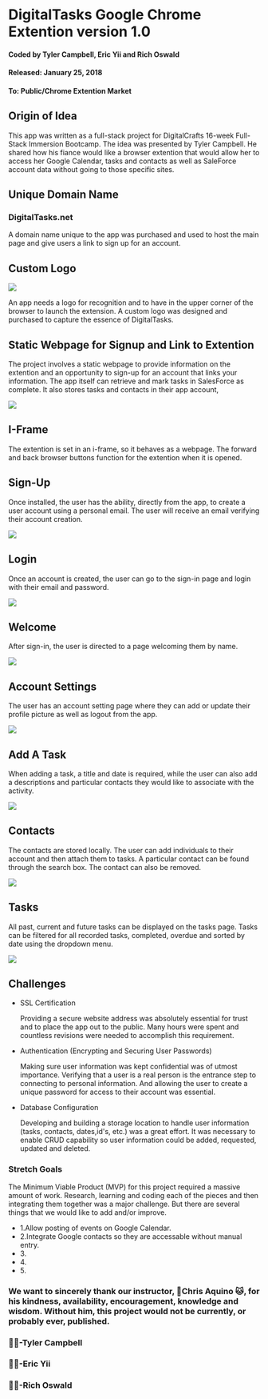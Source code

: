 <h1>DigitalTasks Google Chrome Extention version 1.0</h1>
<h4>Coded by Tyler Campbell, Eric Yii and Rich Oswald</h4>
<h4>Released: January 25, 2018</h4>
<h4>To: Public/Chrome Extention Market</h4>
<h2>Origin of Idea</h2>
<p>This app was written as a full-stack project for DigitalCrafts 16-week Full-Stack Immersion Bootcamp. The idea was presented by Tyler Campbell. He shared how his fiance would like a browser extention that would allow her to access her Google Calendar, tasks and contacts as well as SaleForce account data without going to those specific sites.</p>
<h2>Unique Domain Name</h2>
<h3>DigitalTasks.net</h3>
<p>A domain name unique to the app was purchased and used to host the main page and give users a link to sign up for an account.</p>
<h2>Custom Logo</h2>
<img src="logo.png">
<p>An app needs a logo for recognition and to have in the upper corner of the browser to launch the extension. A custom logo was designed and purchased to capture the essence of DigitalTasks.</p>

<h2>Static Webpage for Signup and Link to Extention</h2>

 The project involves a static webpage to provide information on the extention and an opportunity to sign-up for an account that links your information. The app itself can retrieve and mark tasks in SalesForce as complete. It also stores tasks and contacts in their app account,</p>
<img src="digitaltasks_webpage.png">

<h2>I-Frame</h2>
<p>The extention is set in an i-frame, so it behaves as a webpage. The forward and back browser buttons function for the extention when it is opened.
<h2>Sign-Up</h2>
<p>Once installed, the user has the ability, directly from the app, to create a user account using a personal email. The user will receive an email verifying their account creation.</p>
<img src="sign-up.png">
<h2>Login</h2>
<p>Once an account is created, the user can go to the sign-in page and login with their email and password.</p>
<img src="login.png">
<h2>Welcome</h2>
<p>After sign-in, the user is directed to a page welcoming them by name.</p>
<img src="welcome.png">
<h2>Account Settings</h2>
<p>The user has an account setting page where they can add or update their profile picture as well as logout from the app.</p>
<img src="account-settings.png">
<h2>Add A Task</h2>
<p>When adding a task, a title and date is required, while the user can also add a descriptions and particular contacts they would like to associate with the activity.</p>
<img src="add-task.png">
<h2>Contacts</h2>
<p>The contacts are stored locally. The user can add individuals to their account and then attach them to tasks. A particular contact can be found through the search box. The contact can also be removed.</p>
<img src="contacts.png">
<h2>Tasks</h2>
<p>All past, current and future tasks can be displayed on the tasks page. Tasks can be filtered for all recorded tasks, completed, overdue and sorted by date using the dropdown menu.</p>
<img src="task-page.png">


<h2>Challenges</h2>
<ul>
    <li>SSL Certification</li>
    <p>Providing a secure website address was absolutely essential for trust and to place the app out to the public. Many hours were spent and countless revisions were needed to accomplish this requirement.</p>
    <li>Authentication (Encrypting and Securing User Passwords)</li>
    <p> Making sure user information was kept confidential was of utmost importance. Verifying that a user is a real person is the entrance step to connecting to personal information. And allowing the user to create a unique password for access to their account was essential.</p>
    <li>Database Configuration</li>
    <p>Developing and building a storage location to handle user information (tasks, contacts, dates,id's, etc.) was a great effort. It was necessary to enable CRUD capability so user information could be added, requested, updated and deleted.</p>
</ul>  
<h3>Stretch Goals</h3>
<p>The Minimum Viable Product (MVP) for this project required a massive amount of work.  Research, learning and coding each of the pieces and then integrating them together was a major challenge. But there are several things that we would like to add and/or improve.</p>
<ul>
<li>1.Allow posting of events on Google Calendar.</li>
<li>2.Integrate Google contacts so they are accessable without manual entry.</li>
<li>3.</li>
<li>4.</li>
<li>5.</li>
</ul>

<h3>We want to sincerely thank our instructor, 🏓Chris Aquino 🐱, for his kindness, availability, encouragement, knowledge and wisdom. Without him, this project would not be currently, or probably ever, published.</p>

<h3>👏🏻-Tyler Campbell</h3>
<h3>👏🏻-Eric Yii</h3>
<h3>👏🏻-Rich Oswald</h3>